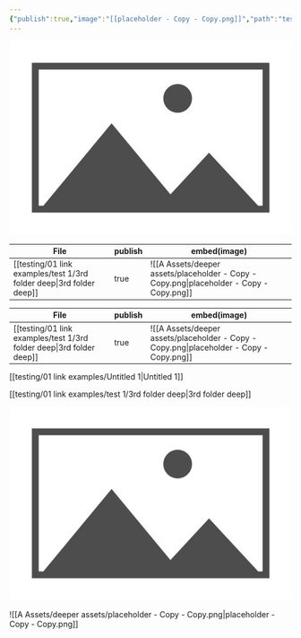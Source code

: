 ```yaml
---
{"publish":true,"image":"[[placeholder - Copy - Copy.png]]","path":"testing/01 link examples/test 1/3rd folder deep.md","permalink":"/testing/01-link-examples/test-1/3rd-folder-deep/","PassFrontmatter":true}
---
```



![placeholder - Copy - Copy.png](../../../A%20Assets/deeper%20assets/placeholder%20-%20Copy%20-%20Copy.png)


| File                                                                    | publish | embed(image)                                                                             |
| ----------------------------------------------------------------------- | ------- | ---------------------------------------------------------------------------------------- |
| [[testing/01 link examples/test 1/3rd folder deep\|3rd folder deep]] | true    | ![[A Assets/deeper assets/placeholder - Copy - Copy.png\|placeholder - Copy - Copy.png]] |



| File                                                                    | publish | embed(image)                                                                             |
| ----------------------------------------------------------------------- | ------- | ---------------------------------------------------------------------------------------- |
| [[testing/01 link examples/test 1/3rd folder deep\|3rd folder deep]] | true    | ![[A Assets/deeper assets/placeholder - Copy - Copy.png\|placeholder - Copy - Copy.png]] |

[[testing/01 link examples/Untitled 1\|Untitled 1]] 

[[testing/01 link examples/test 1/3rd folder deep\|3rd folder deep]]

![../../../A Assets/deeper assets/placeholder - Copy - Copy.png|test text](../../../A%20Assets/deeper%20assets/placeholder%20-%20Copy%20-%20Copy.png)


![[A Assets/deeper assets/placeholder - Copy - Copy.png\|placeholder - Copy - Copy.png]]

